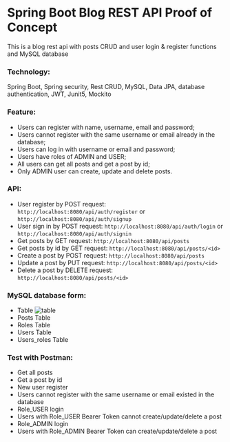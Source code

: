 # Spring Boot Blog REST API Proof of Concept
This is a blog rest api with posts CRUD and user login & register functions and MySQL database

### Technology: 
Spring Boot, Spring security, Rest CRUD, MySQL, Data JPA, database authentication, JWT, Junit5, Mockito 

### Feature:
- Users can register with name, username, email and password;
- Users cannot register with the same username or email already in the database;
- Users can log in with username or email and password;
- Users have roles of ADMIN and USER;
- All users can get all posts and get a post by id;
- Only ADMIN user can create, update and delete posts.

### API:
- User register by POST request:
`http://localhost:8080/api/auth/register`
or
`http://localhost:8080/api/auth/signup`
- User sign in by POST request:
`http://localhost:8080/api/auth/login`
or
`http://localhost:8080/api/auth/signin`
- Get posts by GET request:
`http://localhost:8080/api/posts`
- Get posts by id by GET request:
`http://localhost:8080/api/posts/<id>`
- Create a post by POST request:
`http://localhost:8080/api/posts`
- Update a post by PUT request:
`http://localhost:8080/api/posts/<id>`
- Delete a post by DELETE request:
`http://localhost:8080/api/posts/<id>`

### MySQL database form:
- Table
![table](https://github.com/Mengzhe-Madeline-Zhang/Springboot_POC_Project/commit/cd8a5920247e83dc55a2cd440b4a78f32e82e0ec#diff-6b65f34646012b80e03caa818a37cb83504154b6fd230a43a3b74acec129612c)
- Posts Table
- Roles Table
- Users Table
- Users_roles Table
### Test with Postman:
- Get all posts
- Get a post by id
- New user register
- Users cannot register with the same username or email existed in the database
- Role_USER login
- Users with Role_USER Bearer Token cannot create/update/delete a post
- Role_ADMIN login
- Users with Role_ADMIN Bearer Token can create/update/delete a post

